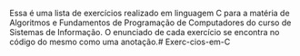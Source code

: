 Essa é uma lista de exercícios realizado em linguagem C para a matéria de Algoritmos e Fundamentos de Programação de Computadores do curso de Sistemas de Informação.
O enunciado de cada exercício se encontra no código do mesmo como uma anotação.# Exerc-cios-em-C
